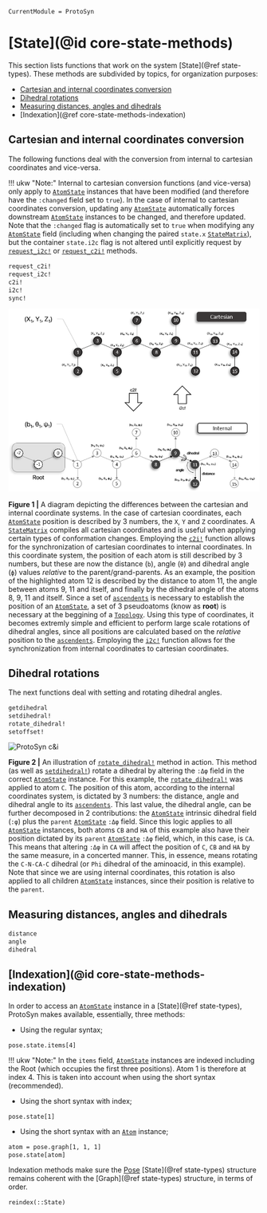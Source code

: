 ```@meta
CurrentModule = ProtoSyn
```

# [State](@id core-state-methods)

This section lists functions that work on the system [State](@ref state-types). These methods are subdivided by topics, for organization purposes:

+ [Cartesian and internal coordinates conversion](@ref)
+ [Dihedral rotations](@ref)
+ [Measuring distances, angles and dihedrals](@ref)
+ [Indexation](@ref core-state-methods-indexation)

## Cartesian and internal coordinates conversion

The following functions deal with the conversion from internal to cartesian
coordinates and vice-versa.

!!! ukw "Note:"
    Internal to cartesian conversion functions (and vice-versa) only apply to
    [`AtomState`](@ref) instances that have been modified (and therefore have
    the `:changed` field set to `true`). In the case of internal to cartesian
    coordinates conversion, updating any [`AtomState`](@ref) automatically
    forces downstream [`AtomState`](@ref) instances to be changed, and therefore
    updated. Note that the `:changed` flag is automatically set to `true` when
    modifying any [`AtomState`](@ref) field (including when changing the paired
    `state.x` [`StateMatrix`](@ref)), but the container `state.i2c` flag is not altered until explicitly request by [`request_i2c!`](@ref) or [`request_c2i!`](@ref) methods.

```@docs
request_c2i!
request_i2c!
c2i!
i2c!
sync!
```

![ProtoSyn c&i](../../../assets/ProtoSyn-c&i.png)

**Figure 1 |** A diagram depicting the differences between the cartesian and internal coordinate systems. In the case of cartesian coordinates, each [`AtomState`](@ref) position is described by 3 numbers, the `X`, `Y` and `Z` coordinates. A [`StateMatrix`](@ref) compiles all cartesian coordinates and is useful when applying certain types of conformation changes. Employing the [`c2i!`](@ref) function allows for the synchronization of cartesian coordinates to internal coordinates. In this coordinate system, the position of each atom is still described by 3 numbers, but these are now the distance (`b`), angle (`θ`) and dihedral angle (`ϕ`) values _relative_ to the parent/grand-parents. As an example, the position of the highlighted atom 12 is described by the distance to atom 11, the angle between atoms 9, 11 and itself, and finally by the dihedral angle of the atoms 8, 9, 11 and itself. Since a set of [`ascendents`](@ref) is necessary to establish the position of an [`AtomState`](@ref), a set of 3 pseudoatoms (know as **root**) is necessary at the beggining of a [`Topology`](@ref). Using this type of coordinates, it becomes extremly simple and efficient to perform large scale rotations of dihedral angles, since all positions are calculated based on the _relative_ position to the [`ascendents`](@ref). Employing the [`i2c!`](@ref) function allows for the synchronization from internal coordinates to cartesian coordinates.

## Dihedral rotations

The next functions deal with setting and rotating dihedral angles.

```@docs
getdihedral
setdihedral!
rotate_dihedral!
setoffset!
```

![ProtoSyn c&i](../../../assets/ProtoSyn-dihedral-rotation.gif)

**Figure 2 |** An illustration of [`rotate_dihedral!`](@ref) method in action. This method (as well as [`setdihedral!`](@ref)) rotate a dihedral by altering the `:Δφ` field in the correct [`AtomState`](@ref) instance. For this example,
the [`rotate_dihedral!`](@ref) was applied to atom `C`. The position of this atom, according to the internal coordinates system, is dictated by 3 numbers: the distance, angle and dihedral angle to its [`ascendents`](@ref). This last value, the dihedral angle, can be further decomposed in 2 contributions: the [`AtomState`](@ref) intrinsic dihedral field (`:φ`) plus the `parent` [`AtomState`](@ref) `:Δφ` field. Since this logic applies to all [`AtomState`](@ref) instances, both atoms `CB` and `HA` of this example also have their position dictated by its `parent` [`AtomState`](@ref) `:Δφ` field, which, in this case, is `CA`. This means that altering `:Δφ` in `CA` will affect the position of `C`, `CB` and `HA` by the same measure, in a concerted manner. This, in essence, means rotating the `C-N-CA-C` dihedral (or `Phi` dihedral of the aminoacid, in this example). Note that since we are using internal coordinates, this rotation is also applied to all children [`AtomState`](@ref) instances, since their position is relative to the `parent`.

## Measuring distances, angles and dihedrals

```@docs
distance
angle
dihedral
```

## [Indexation](@id core-state-methods-indexation)

In order to access an [`AtomState`](@ref) instance in a [State](@ref state-types), ProtoSyn makes available, essentially, three methods:

* Using the regular syntax;

```@repl methods
pose.state.items[4]
```

!!! ukw "Note:"
    In the `items` field, [`AtomState`](@ref) instances are indexed including the Root (which occupies the first three positions). Atom 1 is therefore at index 4. This is taken into account when using the short syntax (recommended).

* Using the short syntax with index;

```@repl methods
pose.state[1]
```

* Using the short syntax with an [`Atom`](@ref) instance;

```@repl methods
atom = pose.graph[1, 1, 1]
pose.state[atom]
```

Indexation methods make sure the [Pose](@ref) [State](@ref state-types) structure remains coherent with the [Graph](@ref state-types) structure, in terms of order.

```@docs
reindex(::State)
```